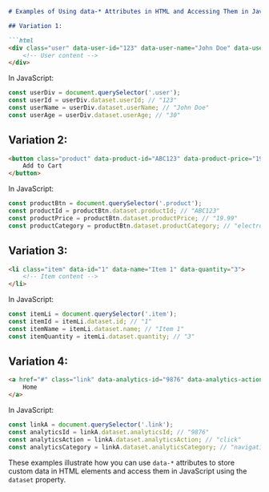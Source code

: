 ```markdown
# Examples of Using data-* Attributes in HTML and Accessing Them in JavaScript

## Variation 1:

```html
<div class="user" data-user-id="123" data-user-name="John Doe" data-user-age="30">
    <!-- User content -->
</div>
```

In JavaScript:

```javascript
const userDiv = document.querySelector('.user');
const userId = userDiv.dataset.userId; // "123"
const userName = userDiv.dataset.userName; // "John Doe"
const userAge = userDiv.dataset.userAge; // "30"
```

## Variation 2:

```html
<button class="product" data-product-id="ABC123" data-product-price="19.99" data-product-category="electronics">
    Add to Cart
</button>
```

In JavaScript:

```javascript
const productBtn = document.querySelector('.product');
const productId = productBtn.dataset.productId; // "ABC123"
const productPrice = productBtn.dataset.productPrice; // "19.99"
const productCategory = productBtn.dataset.productCategory; // "electronics"
```

## Variation 3:

```html
<li class="item" data-id="1" data-name="Item 1" data-quantity="3">
    <!-- Item content -->
</li>
```

In JavaScript:

```javascript
const itemLi = document.querySelector('.item');
const itemId = itemLi.dataset.id; // "1"
const itemName = itemLi.dataset.name; // "Item 1"
const itemQuantity = itemLi.dataset.quantity; // "3"
```

## Variation 4:

```html
<a href="#" class="link" data-analytics-id="9876" data-analytics-action="click" data-analytics-category="navigation">
    Home
</a>
```

In JavaScript:

```javascript
const linkA = document.querySelector('.link');
const analyticsId = linkA.dataset.analyticsId; // "9876"
const analyticsAction = linkA.dataset.analyticsAction; // "click"
const analyticsCategory = linkA.dataset.analyticsCategory; // "navigation"
```

These examples illustrate how you can use `data-*` attributes to store custom data in HTML elements and access them in JavaScript using the `dataset` property.
```